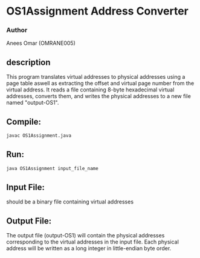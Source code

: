 # OS1Assignment Address Converter

### Author

Anees Omar (OMRANE005)

## description

This program translates virtual addresses to physical addresses using a page table aswell as extracting the offset and virtual page number from the virtual address. It reads a file containing 8-byte hexadecimal virtual addresses, converts them, and writes the physical addresses to a new file named "output-OS1".

## Compile: 
```bash
javac OS1Assignment.java 
```

## Run:
```bash
java OS1Assignment input_file_name 
```

## Input File:
should be a binary file containing virtual addresses

## Output File:
The output file (output-OS1) will contain the physical addresses corresponding to the virtual addresses in the input file. 
Each physical address will be written as a long integer in little-endian byte order.

